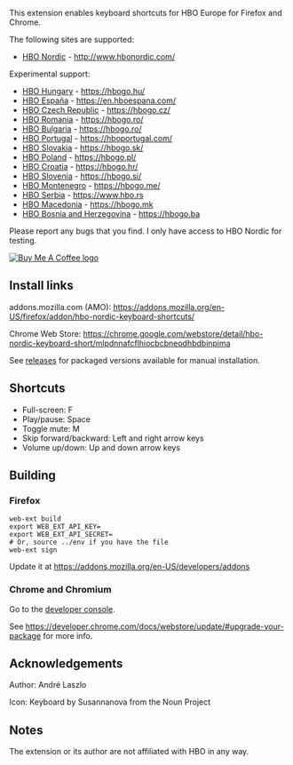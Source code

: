 This extension enables keyboard shortcuts for HBO Europe for Firefox and Chrome.

The following sites are supported:

- [HBO Nordic](http://www.hbonordic.com/) - http://www.hbonordic.com/

Experimental support:

- [HBO Hungary](https://hbogo.hu/) - https://hbogo.hu/
- [HBO España](https://en.hboespana.com/) - https://en.hboespana.com/
- [HBO Czech Republic](https://hbogo.cz/) - https://hbogo.cz/
- [HBO Romania](https://hbogo.ro/) - https://hbogo.ro/
- [HBO Bulgaria](https://hbogo.ro/) - https://hbogo.ro/
- [HBO Portugal](https://hboportugal.com/) - https://hboportugal.com/
- [HBO Slovakia](https://hbogo.sk/) - https://hbogo.sk/
- [HBO Poland](https://hbogo.pl/) - https://hbogo.pl/
- [HBO Croatia](https://hbogo.hr/) - https://hbogo.hr/
- [HBO Slovenia](https://hbogo.si/) - https://hbogo.si/
- [HBO Montenegro](https://hbogo.me/) - https://hbogo.me/
- [HBO Serbia](https://www.hbo.rs) - https://www.hbo.rs
- [HBO Macedonia](https://hbogo.mk) - https://hbogo.mk
- [HBO Bosnia and Herzegovina](https://hbogo.ba) - https://hbogo.ba

Please report any bugs that you find. I only have access to HBO Nordic for testing.

[![Buy Me A Coffee logo](https://media.giphy.com/media/513lZvPf6khjIQFibF/giphy.gif)](https://www.buymeacoffee.com/andrelaszlo)


## Install links

addons.mozilla.com (AMO): https://addons.mozilla.org/en-US/firefox/addon/hbo-nordic-keyboard-shortcuts/

Chrome Web Store: https://chrome.google.com/webstore/detail/hbo-nordic-keyboard-short/mlpdnnafcflhiocbcbneodhbdbinpima

See [releases](https://github.com/andrelaszlo/hbonordic_keyboard_shortcuts/releases) for packaged versions available for manual installation.


## Shortcuts

- Full-screen: F
- Play/pause: Space
- Toggle mute: M
- Skip forward/backward: Left and right arrow keys
- Volume up/down: Up and down arrow keys


## Building

### Firefox

```
web-ext build
export WEB_EXT_API_KEY=
export WEB_EXT_API_SECRET=
# Or, source ../env if you have the file
web-ext sign
```

Update it at https://addons.mozilla.org/en-US/developers/addons

### Chrome and Chromium

Go to the [developer console](https://chrome.google.com/webstore/devconsole).

See https://developer.chrome.com/docs/webstore/update/#upgrade-your-package for more info.


## Acknowledgements

Author: André Laszlo

Icon: Keyboard by Susannanova from the Noun Project


## Notes

The extension or its author are not affiliated with HBO in any way.
